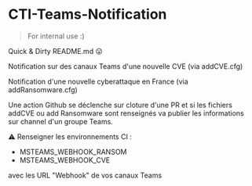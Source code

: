 # CTI-Teams-Notification

> For internal use :) 

Quick & Dirty README.md 😛 

Notification sur des canaux Teams d'une nouvelle CVE (via addCVE.cfg)

Notification d'une nouvelle cyberattaque en France (via addRansomware.cfg)

Une action Github se déclenche sur cloture d'une PR et si les fichiers addCVE ou add Ransomware sont renseignés va publier les informations sur channel d'un groupe Teams. 

⚠️ Renseigner les environnements CI :
- MSTEAMS_WEBHOOK_RANSOM
- MSTEAMS_WEBHOOK_CVE 

avec les URL "Webhook" de vos canaux Teams 
